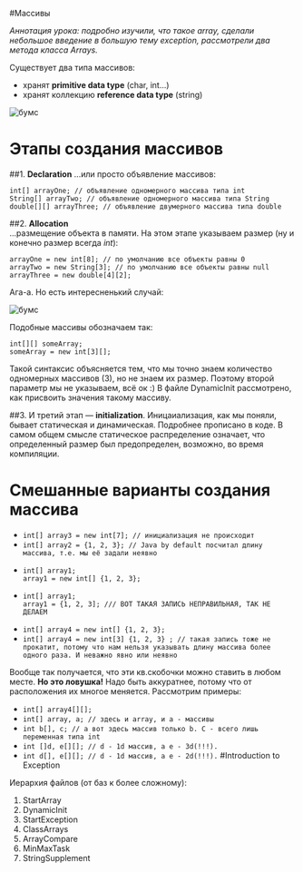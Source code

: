 #Массивы

*Аннотация урока: подробно изучили, что такое array, сделали небольшое введение в большую тему exception, рассмотрели два метода класса Arrays.*

Существует два типа массивов: 
- хранят **primitive data type** (char, int...)
- хранят коллекцию **reference data type** (string)

![бумс](https://i.stack.imgur.com/xWjGF.png)

# Этапы создания массивов

##1. **Declaration** 
...или просто объявление массивов:
```
int[] arrayOne; // объявление одномерного массива типа int
String[] arrayTwo; // объявление одномерного массива типа String
double[][] arrayThree; // объявление двумерного массива типа double
```
##2. **Allocation**  
...размещение объекта в памяти. На этом этапе указываем размер (ну и конечно размер всегда *int*):
```
arrayOne = new int[8]; // по умолчанию все объекты равны 0
arrayTwo = new String[3]; // по умолчанию все объекты равны null
arrayThree = new double[4][2];
```
Ага-а. Но есть интересненький случай:

![бумс](https://lh3.googleusercontent.com/m3W6KOoGq_9cwFqAAgdGeCsgL2MaeHTxj_iVVrTzLMIHlsh1x2SfomH1PFz2sENPI1FOig=s109)

Подобные массивы обозначаем так:
```
int[][] someArray;
someArray = new int[3][];
```
Такой синтаксис объясняется тем, что мы точно знаем количество одномерных массивов (3), но не знаем их размер. Поэтому второй параметр мы не указываем, всё ок :) В файле DynamicInit рассмотрено, как присвоить значения такому массиву.

##3. И третий этап — **initialization**. 
Иницаиализация, как мы поняли,  бывает статическая и динамическая. Подробнее прописано в коде. В самом общем смысле статическое распределение означает, что определенный размер был предопределен, возможно, во время компиляции.

# Смешанные варианты создания массива
- ```int[] array3 = new int[7]; // инициализация не происходит```
- ```int[] array2 = {1, 2, 3}; // Java by default посчитал длину массива, т.е. мы её задали неявно```
- ```
  int[] array1;
  array1 = new int[] {1, 2, 3}; 
  ```
- ```
  int[] array1;
  array1 = {1, 2, 3]; /// ВОТ ТАКАЯ ЗАПИСЬ НЕПРАВИЛЬНАЯ, ТАК НЕ ДЕЛАЕМ
  ```
- ```int[] array4 = new int[] {1, 2, 3};```
- ```int[] array4 = new int[3] {1, 2, 3} ; // такая запись тоже не прокатит, потому что нам нельзя указывать длину массива более одного раза. И неважно явно или неявно ```

Вообще так получается, что эти кв.скобочки можно ставить в любом месте. **Но это ловушка!** Надо быть аккуратнее, потому что от расположения их многое меняется. Рассмотрим примеры:

- ```int[] array4[][];```
- ```int[] array, a; // здесь и array, и a - массивы```
- ```int b[], c; // а вот здесь массив только b. C - всего лишь переменная типа int```
- ```int []d, e[][]; // d - 1d массив, а e - 3d(!!!).```
- ```int d[], e[][]; // d - 1d массив, а e - 2d(!!!).```
#Introduction to Exception





Иерархия файлов (от баз к более сложному):
1. StartArray
2. DynamicInit
3. StartException
4. ClassArrays
5. ArrayCompare
6. MinMaxTask
7. StringSupplement





